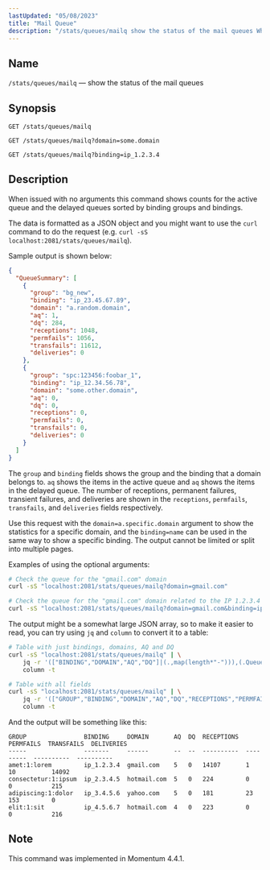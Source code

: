 ```yaml
---
lastUpdated: "05/08/2023"
title: "Mail Queue"
description: "/stats/queues/mailq show the status of the mail queues When issued with no arguments this command shows counts for the active queue and the delayed queues sorted by binding groups and bindings This request shall be done to the port 2081 using any..."
---
```


<a name="http_api_stats.queues_mailq"></a>
## Name

`/stats/queues/mailq` — show the status of the mail queues

## Synopsis

`GET /stats/queues/mailq`

`GET /stats/queues/mailq?domain=some.domain`

`GET /stats/queues/mailq?binding=ip_1.2.3.4`

## Description

When issued with no arguments this command shows counts for the active queue and the delayed queues sorted by binding groups and bindings.

The data is formatted as a JSON object and you might want to use the `curl` command to do the request (e.g. `curl -sS localhost:2081/stats/queues/mailq`).

Sample output is shown below:

```json
{
  "QueueSummary": [
    {
      "group": "bg_new",
      "binding": "ip_23.45.67.89",
      "domain": "a.random.domain",
      "aq": 1,
      "dq": 284,
      "receptions": 1048,
      "permfails": 1056,
      "transfails": 11612,
      "deliveries": 0
    },
    {
      "group": "spc:123456:foobar_1",
      "binding": "ip_12.34.56.78",
      "domain": "some.other.domain",
      "aq": 0,
      "dq": 0,
      "receptions": 0,
      "permfails": 0,
      "transfails": 0,
      "deliveries": 0
    }
  ]
}
```

The `group` and `binding` fields shows the group and the binding that a domain belongs to. `aq` shows the items in the active queue and `aq` shows the items in the delayed queue. The number of receptions, permanent failures, transient failures, and deliveries are shown in the `receptions`, `permfails`, `transfails`, and `deliveries` fields respectively.

Use this request with the `domain=a.specific.domain` argument to show the statistics for a specific domain, and the `binding=name` can be used in the same way to show a specific binding. The output cannot be limited or split into multiple pages.

Examples of using the optional arguments:

```bash
# Check the queue for the "gmail.com" domain
curl -sS "localhost:2081/stats/queues/mailq?domain=gmail.com"

# Check the queue for the "gmail.com" domain related to the IP 1.2.3.4
curl -sS "localhost:2081/stats/queues/mailq?domain=gmail.com&binding=ip_1.2.3.4"
```

The output might be a somewhat large JSON array, so to make it easier to read, you can try using `jq` and `column` to convert it to a table:

```bash
# Table with just bindings, domains, AQ and DQ
curl -sS "localhost:2081/stats/queues/mailq" | \
    jq -r '(["BINDING","DOMAIN","AQ","DQ"]|(.,map(length*"-"))),(.QueueSummary|.[]|[.binding,.domain,.aq,.dq])|@tsv' | \
    column -t

# Table with all fields
curl -sS "localhost:2081/stats/queues/mailq" | \
    jq -r '(["GROUP","BINDING","DOMAIN","AQ","DQ","RECEPTIONS","PERMFAILS","TRANSFAILS","DELIVERIES"]|(.,map(length*"-"))),(.QueueSummary|.[]|[.group,.binding,.domain,.aq,.dq,.receptions,.permfails,.transfails,.deliveries])|@tsv' | \
    column -t
```

And the output will be something like this:

```
GROUP                BINDING     DOMAIN       AQ  DQ  RECEPTIONS  PERMFAILS  TRANSFAILS  DELIVERIES
-----                -------     ------       --  --  ----------  ---------  ----------  ----------
amet:1:lorem         ip_1.2.3.4  gmail.com    5   0   14107       1          10          14092
consectetur:1:ipsum  ip_2.3.4.5  hotmail.com  5   0   224         0          0           215
adipiscing:1:dolor   ip_3.4.5.6  yahoo.com    5   0   181         23         153         0
elit:1:sit           ip_4.5.6.7  hotmail.com  4   0   223         0          0           216
```

## Note

This command was implemented in Momentum 4.4.1.
